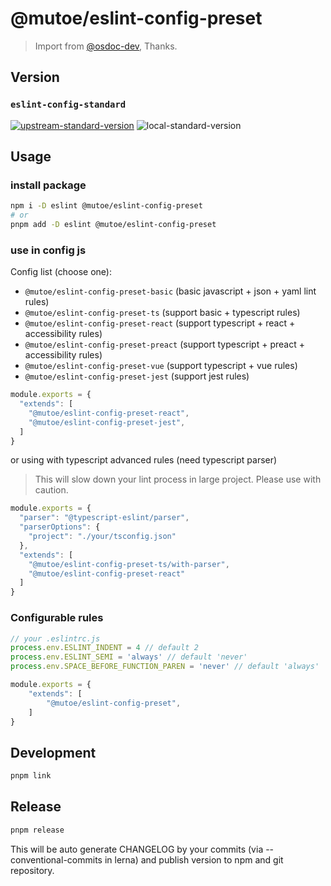 # @mutoe/eslint-config-preset

> Import from [@osdoc-dev](https://github.com/osdoc-dev/eslint-config-preset), Thanks.

## Version

### `eslint-config-standard`
[![upstream-standard-version](https://img.shields.io/npm/v/eslint-config-standard?label=upstream&style=flat-square)](https://github.com/standard/eslint-config-standard)
![local-standard-version](https://img.shields.io/badge/local-v17.0.0-blue?style=flat-square)

## Usage

### install package

```bash
npm i -D eslint @mutoe/eslint-config-preset
# or
pnpm add -D eslint @mutoe/eslint-config-preset
```

### use in config js

Config list (choose one):
- `@mutoe/eslint-config-preset-basic` (basic javascript + json + yaml lint rules)
- `@mutoe/eslint-config-preset-ts` (support basic + typescript rules)
- `@mutoe/eslint-config-preset-react` (support typescript + react + accessibility rules)
- `@mutoe/eslint-config-preset-preact` (support typescript + preact + accessibility rules)
- `@mutoe/eslint-config-preset-vue` (support typescript + vue rules)
- `@mutoe/eslint-config-preset-jest` (support jest rules)

```javascript .eslintrc.js
module.exports = {
  "extends": [
    "@mutoe/eslint-config-preset-react",
    "@mutoe/eslint-config-preset-jest",
  ]
}
```

or using with typescript advanced rules (need typescript parser)

> This will slow down your lint process in large project. Please use with caution.

```javascript .eslintrc.js
module.exports = {
  "parser": "@typescript-eslint/parser",
  "parserOptions": {
    "project": "./your/tsconfig.json"
  },
  "extends": [
    "@mutoe/eslint-config-preset-ts/with-parser",
    "@mutoe/eslint-config-preset-react"
  ]
}
```

### Configurable rules

```javascript .eslintrc.js
// your .eslintrc.js
process.env.ESLINT_INDENT = 4 // default 2
process.env.ESLINT_SEMI = 'always' // default 'never'
process.env.SPACE_BEFORE_FUNCTION_PAREN = 'never' // default 'always'

module.exports = {
    "extends": [
        "@mutoe/eslint-config-preset",
    ]
}

```

## Development

```bash
pnpm link
```

## Release

```bash
pnpm release
```

This will be auto generate CHANGELOG by your commits (via --conventional-commits in lerna) and publish version to npm and git repository.
